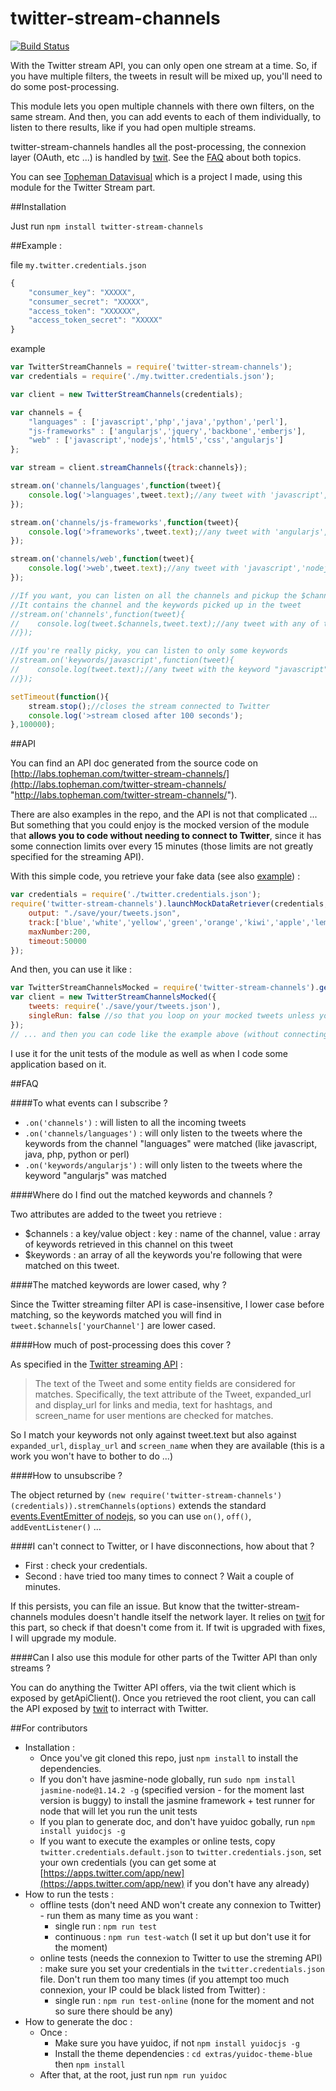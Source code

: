 twitter-stream-channels
=======================

[![Build Status](https://travis-ci.org/topheman/twitter-stream-channels.svg?branch=master)](https://travis-ci.org/topheman/twitter-stream-channels)

With the Twitter stream API, you can only open one stream at a time. So, if you have multiple filters, the tweets in result will be mixed up, you'll need to do some post-processing.

This module lets you open multiple channels with there own filters, on the same stream. And then, you can add events to each of them individually, to listen to there results, like if you had open multiple streams.

twitter-stream-channels handles all the post-processing, the connexion layer (OAuth, etc ...) is handled by [twit](https://github.com/ttezel/twit). See the [FAQ](https://github.com/topheman/twitter-stream-channels#faq) about both topics.

You can see [Topheman Datavisual](http://topheman-datavisual.herokuapp.com/) which is a project I made, using this module for the Twitter Stream part.

##Installation

Just run `npm install twitter-stream-channels`

##Example :

file `my.twitter.credentials.json`
```js
{
	"consumer_key": "XXXXX",
	"consumer_secret": "XXXXX",
	"access_token": "XXXXXX",
	"access_token_secret": "XXXXX"
}
```
example
```js
var TwitterStreamChannels = require('twitter-stream-channels');
var credentials = require('./my.twitter.credentials.json');

var client = new TwitterStreamChannels(credentials);

var channels = {
	"languages" : ['javascript','php','java','python','perl'],
	"js-frameworks" : ['angularjs','jquery','backbone','emberjs'],
	"web" : ['javascript','nodejs','html5','css','angularjs']
};

var stream = client.streamChannels({track:channels});

stream.on('channels/languages',function(tweet){
    console.log('>languages',tweet.text);//any tweet with 'javascript','php','java','python','perl'
});

stream.on('channels/js-frameworks',function(tweet){
    console.log('>frameworks',tweet.text);//any tweet with 'angularjs','jquery','backbone','emberjs'
});

stream.on('channels/web',function(tweet){
    console.log('>web',tweet.text);//any tweet with 'javascript','nodejs','html5','css','angularjs'
});

//If you want, you can listen on all the channels and pickup the $channels added by the module
//It contains the channel and the keywords picked up in the tweet
//stream.on('channels',function(tweet){
//    console.log(tweet.$channels,tweet.text);//any tweet with any of the keywords above
//});

//If you're really picky, you can listen to only some keywords
//stream.on('keywords/javascript',function(tweet){
//    console.log(tweet.text);//any tweet with the keyword "javascript"
//});

setTimeout(function(){
    stream.stop();//closes the stream connected to Twitter
	console.log('>stream closed after 100 seconds');
},100000);
```

##API

You can find an API doc generated from the source code on [http://labs.topheman.com/twitter-stream-channels/](http://labs.topheman.com/twitter-stream-channels/ "http://labs.topheman.com/twitter-stream-channels/").

There are also examples in the repo, and the API is not that complicated ... But something that you could enjoy is the mocked version of the module that **allows you to code without needing to connect to Twitter**, since it has some connection limits over every 15 minutes (those limits are not greatly specified for the streaming API).

With this simple code, you retrieve your fake data (see also [example](./examples/online/retrieveMockTweets.js "example")) :

```js
var credentials = require('./twitter.credentials.json');
require('twitter-stream-channels').launchMockDataRetriever(credentials,{
	output: "./save/your/tweets.json",
	track:['blue','white','yellow','green','orange','kiwi','apple','lemon','coconut','Luke','Leia','Han','Yoda'],
	maxNumber:200,
	timeout:50000
});
```

And then, you can use it like :

```js
var TwitterStreamChannelsMocked = require('twitter-stream-channels').getMockedClass();
var client = new TwitterStreamChannelsMocked({
	tweets: require('./save/your/tweets.json'),
	singleRun: false //so that you loop on your mocked tweets unless you call .stop() (if put at true, emulates a disconnection from twitter)
});
// ... and then you can code like the example above (without connecting to twitter)
```

I use it for the unit tests of the module as well as when I code some application based on it.

##FAQ

####To what events can I subscribe ?

* `.on('channels')` : will listen to all the incoming tweets
* `.on('channels/languages')` : will only listen to the tweets where the keywords from the channel "languages" were matched (like javascript, java, php, python or perl)
* `.on('keywords/angularjs')` : will only listen to the tweets where the keyword "angularjs" was matched

####Where do I find out the matched keywords and channels ?

Two attributes are added to the tweet you retrieve :

* $channels : a key/value object : key : name of the channel, value : array of keywords retrieved in this channel on this tweet
* $keywords : an array of all the keywords you're following that were matched on this tweet.


####The matched keywords are lower cased, why ?

Since the Twitter streaming filter API is case-insensitive, I lower case before matching, so the keywords matched you will find in `tweet.$channels['yourChannel']` are lower cased.

####How much of post-processing does this cover ?

As specified in the [Twitter streaming API](https://dev.twitter.com/docs/streaming-apis/parameters#track) :

> The text of the Tweet and some entity fields are considered for matches. Specifically, the text attribute of the Tweet, expanded_url and display_url for links and media, text for hashtags, and screen_name for user mentions are checked for matches.

So I match your keywords not only against tweet.text but also against `expanded_url`, `display_url` and `screen_name` when they are available (this is a work you won't have to bother to do ...)

####How to unsubscribe ?

The object returned by `(new require('twitter-stream-channels')(credentials)).stremChannels(options)` extends the standard [events.EventEmitter of nodejs](http://nodejs.org/api/events.html), so you can use `on()`, `off()`, `addEventListener()` ...

####I can't connect to Twitter, or I have disconnections, how about that ?

* First : check your credentials.
* Second : have tried too many times to connect ? Wait a couple of minutes.

If this persists, you can file an issue. But know that the twitter-stream-channels modules doesn't handle itself the network layer. It relies on [twit](https://github.com/ttezel/twit) for this part, so check if that doesn't come from it. If twit is upgraded with fixes, I will upgrade my module.

####Can I also use this module for other parts of the Twitter API than only streams ?

You can do anything the Twitter API offers, via the twit client which is exposed by getApiClient(). Once you retrieved the root client, you can call the API exposed by [twit](https://github.com/ttezel/twit) to interract with Twitter.

##For contributors

* Installation :
	* Once you've git cloned this repo, just `npm install` to install the dependencies.
	* If you don't have jasmine-node globally, run `sudo npm install jasmine-node@1.14.2 -g` (specified version - for the moment last version is buggy) to install the jasmine framework + test runner for node that will let you run the unit tests
	* If you plan to generate doc, and don't have yuidoc gobally, run `npm install yuidocjs -g`
	* If you want to execute the examples or online tests, copy `twitter.credentials.default.json` to `twitter.credentials.json`, set your own credentials (you can get some at [https://apps.twitter.com/app/new](https://apps.twitter.com/app/new) if you don't have any already)
* How to run the tests : 
	* offline tests (don't need AND won't create any connexion to Twitter) - run them as many time as you want :
		* single run : `npm run test`
		* continuous : `npm run test-watch` (I set it up but don't use it for the moment)
	* online tests (needs the connexion to Twitter to use the streming API) : make sure you set your credentials in the `twitter.credentials.json` file. Don't run them too many times (if you attempt too much connexion, your IP could be black listed from Twitter) :
		* single run : `npm run test-online` (none for the moment and not so sure there should be any)
* How to generate the doc :
	* Once :
		* Make sure you have yuidoc, if not `npm install yuidocjs -g`
		* Install the theme dependencies : `cd extras/yuidoc-theme-blue` then `npm install`
	* After that, at the root, just run `npm run yuidoc`
